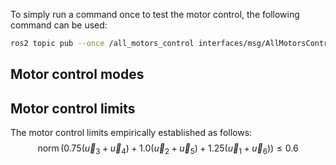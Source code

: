 


To simply run a command once to test the motor control, the following command can be used:

```bash
ros2 topic pub --once /all_motors_control interfaces/msg/AllMotorsControl "{motors_control: [{mode: 0, value: 0},{mode: 0, value: 0},{mode: 0, value: 0},{mode: 0, value: 0},{mode: 0, value: 0},{mode: 0, value: 0}]}"
```


## Motor control modes


## Motor control limits
The motor control limits empirically established as follows:
$$
\operatorname{norm}\left(0.75\left(\vec{u}_3+\vec{u}_4\right)+1.0\left(\vec{u}_2+\vec{u}_5\right)+1.25\left(\vec{u}_1+\vec{u}_6\right)\right) \leq 0.6
$$
